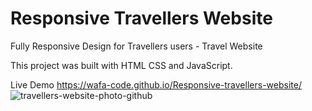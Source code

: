 # Responsive Travellers Website
Fully Responsive Design for Travellers users - Travel Website 

This project was built with  HTML CSS and JavaScript.

Live Demo
https://wafa-code.github.io/Responsive-travellers-website/
![travellers-website-photo-github](https://user-images.githubusercontent.com/36425720/182900952-7e2f077a-4ea1-495c-9307-a2c8cd146238.png)
